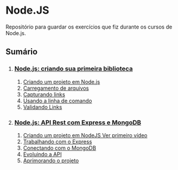 # Node.JS

Repositório para guardar os exercícios que fiz durante os cursos de Node.js.

## Sumário

1. ### [Node.js: criando sua primeira biblioteca]()
   
   1. [Criando um projeto em Node.js]()
   2. [Carregamento de arquivos]()
   3. [Capturando links]()
   4. [Usando a linha de comando]()
   5. [Validando Links]()

2. ### [Node.js: API Rest com Express e MongoDB]()
   
   1. [Criando um projeto em NodeJS Ver primeiro vídeo]()
   2. [Trabalhando com o Express]()
   3. [Conectando com o MongoDB]()
   4. [Evoluindo a API]()
   5. [Aprimorando o projeto]()
